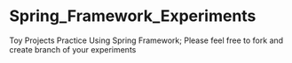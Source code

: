 # Spring_Framework_Experiments
Toy Projects Practice Using Spring Framework; Please feel free to fork and create branch of your experiments
